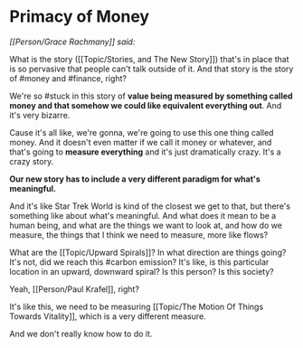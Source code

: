 # Primacy of Money

_[[Person/Grace Rachmany]] said:_

What is the story ([[Topic/Stories, and The New Story]]) that's in place that is so pervasive that people can't talk outside of it. And that story is the story of #money and #finance, right?

We're so #stuck in this story of **value being measured by something called money and that somehow we could like equivalent everything out**. And it's very bizarre.

Cause it's all like, we're gonna, we're going to use this one thing called money. And it doesn't even matter if we call it money or whatever, and that's going to **measure everything** and it's just dramatically crazy. It's a crazy story.

**Our new story has to include a very different paradigm for what's meaningful.**

And it's like Star Trek World is kind of the closest we get to that, but there's something like about what's meaningful. And what does it mean to be a human being, and what are the things we want to look at, and how do we measure, the things that I think we need to measure, more like flows?

What are the [[Topic/Upward Spirals]]? In what direction are things going? It's not, did we reach this #carbon emission? It's like, is this particular location in an upward, downward spiral? Is this person? Is this society?

Yeah, [[Person/Paul Krafel]], right?

It's like this, we need to be measuring [[Topic/The Motion Of Things Towards Vitality]], which is a very different measure.

And we don't really know how to do it. 
